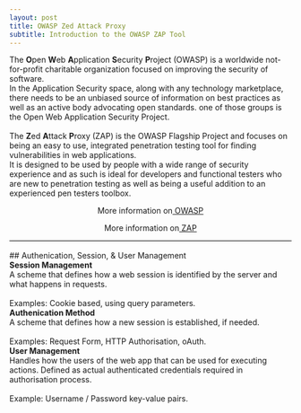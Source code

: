 ```yaml
---
layout: post
title: OWASP Zed Attack Proxy
subtitle: Introduction to the OWASP ZAP Tool
---
```


<div style="border-bottom:1px solid black">

The <strong>O</strong>pen <strong>W</strong>eb <strong>A</strong>pplication <strong>S</strong>ecurity <strong>P</strong>roject (OWASP) is a worldwide not-for-profit charitable organization focused on improving the security of software.
<br> 
In the Application Security space, along with any technology marketplace, there needs to be an unbiased source of information on best practices as well as an active body advocating open standards. one of those groups is the Open Web Application Security Project.<br>
<br>
The <strong>Z</strong>ed <strong>A</strong>ttack <strong>P</strong>roxy (ZAP) is the OWASP Flagship Project and focuses on being an easy to use, integrated penetration testing tool for finding vulnerabilities in web applications.
<br>
It is designed to be used by people with a wide range of security experience and as such is ideal for developers and functional testers who are new to penetration testing as well as being a useful addition to an experienced pen testers toolbox.

 <p style="text-align:center"> More information on<a href="https://www.owasp.org/index.php/Main_Page"> OWASP</a></p>
 <p style="text-align:center"> More information on<a href="https://www.owasp.org/index.php/OWASP_Zed_Attack_Proxy_Project"> ZAP</a></p>

</div>

<br>
## Authenication, Session, & User Management 
<br>
<strong>Session Management</strong><br>
A scheme that defines how a web session is identified by the server and what happens in requests.<br>
<br>
Examples: Cookie based, using query parameters.

<br>
<strong>Authenication Method</strong><br>
A scheme that defines how a new session is established, if needed.<br>
<br>
Examples: Request Form, HTTP Authorisation, oAuth.

<br>
<strong>User Management</strong><br>
Handles how the users of the web app that can be used for executing actions.
Defined as actual authenticated credentials required in authorisation process.<br>
<br>
Example: Username / Password key-value pairs.









